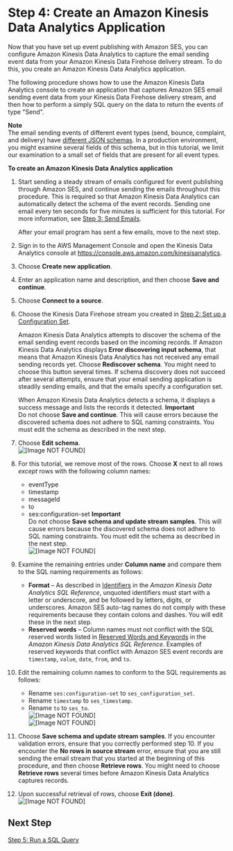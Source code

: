 # Step 4: Create an Amazon Kinesis Data Analytics Application<a name="event-publishing-kinesis-analytics-application"></a>

Now that you have set up event publishing with Amazon SES, you can configure Amazon Kinesis Data Analytics to capture the email sending event data from your Amazon Kinesis Data Firehose delivery stream\. To do this, you create an Amazon Kinesis Data Analytics application\.

The following procedure shows how to use the Amazon Kinesis Data Analytics console to create an application that captures Amazon SES email sending event data from your Kinesis Data Firehose delivery stream, and then how to perform a simply SQL query on the data to return the events of type "Send"\.

**Note**  
The email sending events of different event types \(send, bounce, complaint, and delivery\) have [different JSON schemas](event-publishing-retrieving-firehose-contents.md)\. In a production environment, you might examine several fields of this schema, but in this tutorial, we limit our examination to a small set of fields that are present for all event types\.

**To create an Amazon Kinesis Data Analytics application**

1. Start sending a steady stream of emails configured for event publishing through Amazon SES, and continue sending the emails throughout this procedure\. This is required so that Amazon Kinesis Data Analytics can automatically detect the schema of the event records\. Sending one email every ten seconds for five minutes is sufficient for this tutorial\. For more information, see [Step 3: Send Emails](event-publishing-kinesis-analytics-send-email.md)\.

   After your email program has sent a few emails, move to the next step\.

1. Sign in to the AWS Management Console and open the Kinesis Data Analytics console at [ https://console\.aws\.amazon\.com/kinesisanalytics](https://console.aws.amazon.com/kinesisanalytics)\.

1. Choose **Create new application**\.

1. Enter an application name and description, and then choose **Save and continue**\.

1. Choose **Connect to a source**\.

1. Choose the Kinesis Data Firehose stream you created in [Step 2: Set up a Configuration Set](event-publishing-kinesis-analytics-configuration-set.md)\.

   Amazon Kinesis Data Analytics attempts to discover the schema of the email sending event records based on the incoming records\. If Amazon Kinesis Data Analytics displays **Error discovering input schema**, that means that Amazon Kinesis Data Analytics has not received any email sending records yet\. Choose **Rediscover schema**\. You might need to choose this button several times\. If schema discovery does not succeed after several attempts, ensure that your email sending application is steadily sending emails, and that the emails specify a configuration set\.

   When Amazon Kinesis Data Analytics detects a schema, it displays a success message and lists the records it detected\.
**Important**  
Do not choose **Save and continue**\. This will cause errors because the discovered schema does not adhere to SQL naming constraints\. You must edit the schema as described in the next step\.

1. Choose **Edit schema**\.  
![\[Image NOT FOUND\]](http://docs.aws.amazon.com/ses/latest/DeveloperGuide/images/event_publishing_tutorial_kinesis_analytics_schema_discovery.png)

1. For this tutorial, we remove most of the rows\. Choose **X** next to all rows *except* rows with the following column names:
   + eventType
   + timestamp
   + messageId
   + to
   + ses:configuration\-set
**Important**  
Do not choose **Save schema and update stream samples**\. This will cause errors because the discovered schema does not adhere to SQL naming constraints\. You must edit the schema as described in the next step\.  
![\[Image NOT FOUND\]](http://docs.aws.amazon.com/ses/latest/DeveloperGuide/images/event_publishing_tutorial_kinesis_analytics_schema_remove.png)

1. Examine the remaining entries under **Column name** and compare them to the SQL naming requirements as follows:
   + **Format** – As described in [Identifiers](https://docs.aws.amazon.com/kinesisanalytics/latest/sqlref/sql-reference-identifiers.html) in the *Amazon Kinesis Data Analytics SQL Reference*, unquoted identifiers must start with a letter or underscore, and be followed by letters, digits, or underscores\. Amazon SES auto\-tag names do not comply with these requirements because they contain colons and dashes\. You will edit these in the next step\. 
   + **Reserved words** – Column names must not conflict with the SQL reserved words listed in [Reserved Words and Keywords](https://docs.aws.amazon.com/kinesisanalytics/latest/sqlref/sql-reference-reserved-words-keywords.html) in the *Amazon Kinesis Data Analytics SQL Reference*\. Examples of reserved keywords that conflict with Amazon SES event records are `timestamp`, `value`, `date`, `from`, and `to`\. 

1. Edit the remaining column names to conform to the SQL requirements as follows:
   + Rename `ses:configuration-set` to `ses_configuration_set`\.
   + Rename `timestamp` to `ses_timestamp`\.
   + Rename `to` to `ses_to`\.  
![\[Image NOT FOUND\]](http://docs.aws.amazon.com/ses/latest/DeveloperGuide/images/white_space_horizontal.png)  
![\[Image NOT FOUND\]](http://docs.aws.amazon.com/ses/latest/DeveloperGuide/images/event_publishing_tutorial_kinesis_analytics_schema_edit.png)

1. Choose **Save schema and update stream samples**\. If you encounter validation errors, ensure that you correctly performed step 10\. If you encounter the **No rows in source stream** error, ensure that you are still sending the email stream that you started at the beginning of this procedure, and then choose **Retrieve rows**\. You might need to choose **Retrieve rows** several times before Amazon Kinesis Data Analytics captures records\.

1. Upon successful retrieval of rows, choose **Exit \(done\)**\.  
![\[Image NOT FOUND\]](http://docs.aws.amazon.com/ses/latest/DeveloperGuide/images/event_publishing_tutorial_kinesis_analytics_exit.png)

## Next Step<a name="event-publishing-kinesis-analytics-application-next-step"></a>

[Step 5: Run a SQL Query](event-publishing-kinesis-analytics-sql.md)
